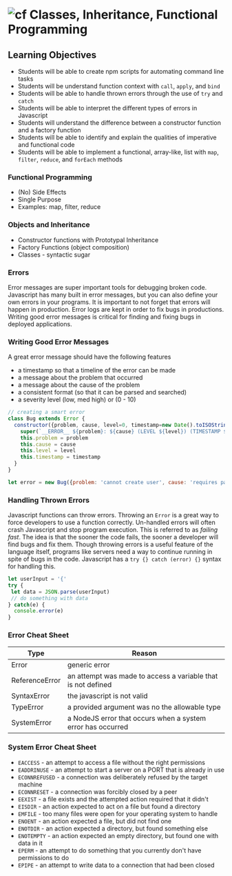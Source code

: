 ![cf](http://i.imgur.com/7v5ASc8.png) Classes, Inheritance, Functional Programming
======================================================================================

## Learning Objectives
* Students will be able to create npm scripts for automating command line tasks
* Students will be understand function context with `call`, `apply`, and `bind`
* Students will be able to handle thrown errors through the use of `try` and `catch`
* Students will be able to interpret the different types of errors in Javascript
* Students will understand the difference between a constructor function and a factory function
* Students will be able to identify and explain the qualities of imperative and functional code
* Students will be able to implement a functional, array-like, list with `map`, `filter`, `reduce`, and `forEach` methods


### Functional Programming
- (No) Side Effects
- Single Purpose
- Examples: map, filter, reduce

### Objects and Inheritance
- Constructor functions with Prototypal Inheritance
- Factory Functions (object composition)
- Classes - syntactic sugar

### Errors
Error messages are super important tools for debugging broken code. Javascript has many built in error messages, but you can also define your own errors in your programs. It is important to not forget that errors will happen in production. Error logs are kept in order to fix bugs in productions. Writing good error messages is critical for finding and fixing bugs in deployed applications.

### Writing Good Error Messages
A great error message should have the following features
* a timestamp so that a timeline of the error can be made
* a message about the problem that occurred
* a message about the cause of the problem
* a consistent format (so that it can be parsed and searched)
* a severity level (low, med high) or (0 - 10)

``` javascript
// creating a smart error
class Bug extends Error {
  constructor({problem, cause, level=0, timestamp=new Date().toISOString()}){
    super(`__ERROR__ ${problem}: ${cause} (LEVEL ${level}) (TIMESTAMP ${timestamp})`)
    this.problem = problem
    this.cause = cause
    this.level = level
    this.timestamp = timestamp
  }
}

let error = new Bug({problem: 'cannot create user', cause: 'requires password'})
```

### Handling Thrown Errors
Javascript functions can throw errors. Throwing an `Error` is a great way to force developers to use a function correctly. Un-handled errors will often crash Javascript and stop program execution. This is referred to as *failing fast*. The idea is that the sooner the code fails, the sooner a developer will find bugs and fix them. Though throwing errors is a useful feature of the language itself, programs like servers need a way to continue running in spite of bugs in the code. Javascript has a `try {} catch (error) {}` syntax for handling this.

``` javascript
let userInput = '{'
try {
 let data = JSON.parse(userInput)
 // do something with data
} catch(e) {
  console.error(e)
}
```

### Error Cheat Sheet
| Type |  Reason |
| --- | --- |
| Error | generic error |
| ReferenceError | an attempt was made to access a variable that is not defined |
| SyntaxError | the javascript is not valid |
| TypeError | a provided argument was no the allowable type |
| SystemError | a NodeJS error that occurs when a system error has occurred |

### System Error Cheat Sheet
* `EACCESS` - an attempt to access a file without the right permissions
* `EADDRINUSE` - an attempt to start a server on a PORT that is already in use
* `ECONNREFUSED` - a connection was deliberately refused by the target machine
* `ECONNRESET` - a connection was forcibly closed by a peer
* `EEXIST` - a file exists and the attempted action required that it didn't
* `EISDIR` - an action expected to act on a file but found a directory
* `EMFILE` - too many files were open for your operating system to handle
* `ENOENT` - an action expected a file, but did not find one
* `ENOTDIR` - an action expected a directory, but found something else
* `ENOTEMPTY` - an action expected an empty directory, but found one with data in it
* `EPERM` - an attempt to do something that you currently don't have permissions to do
* `EPIPE` - an attempt to write data to a connection that had been closed
